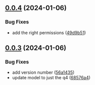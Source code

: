## [0.0.4](https://github.com/technovangelist/airenamer/compare/v0.0.3...v0.0.4) (2024-01-06)


### Bug Fixes

* add the right permissions ([49d9b51](https://github.com/technovangelist/airenamer/commit/49d9b519db6bcdb4776585b661ea1114a6a2e4aa))



## [0.0.3](https://github.com/technovangelist/airenamer/compare/68576a401113e1d293e2da54195ec60dada20d2f...v0.0.3) (2024-01-06)


### Bug Fixes

* add version number ([56a1435](https://github.com/technovangelist/airenamer/commit/56a143525fc0fb8aa00394f25539fac5db7d406d))
* update model to just the q4 ([68576a4](https://github.com/technovangelist/airenamer/commit/68576a401113e1d293e2da54195ec60dada20d2f))



